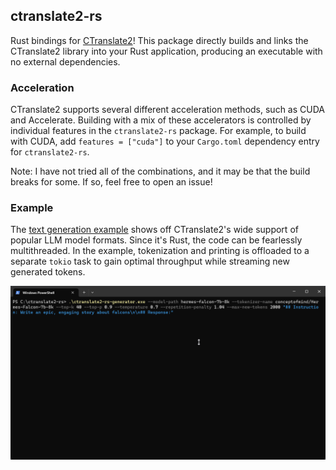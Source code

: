 ## ctranslate2-rs

Rust bindings for [CTranslate2](https://github.com/OpenNMT/CTranslate2)!
This package directly builds and links the CTranslate2 library into your Rust application, producing an executable with no external dependencies.

### Acceleration

CTranslate2 supports several different acceleration methods, such as CUDA and Accelerate.
Building with a mix of these accelerators is controlled by individual features in the `ctranslate2-rs` package.
For example, to build with CUDA, add `features = ["cuda"]` to your `Cargo.toml` dependency entry for `ctranslate2-rs`.

Note: I have not tried all of the combinations, and it may be that the build breaks for some.
If so, feel free to open an issue!

### Example

The [text generation example](examples/generator) shows off CTranslate2's wide support of popular LLM model formats.
Since it's Rust, the code can be fearlessly multithreaded.
In the example, tokenization and printing is offloaded to a separate `tokio` task to gain optimal throughput while streaming new generated tokens.

![](https://github.com/jquesnelle/ctranslate2-rs/blob/master/examples/generator/example.gif)
